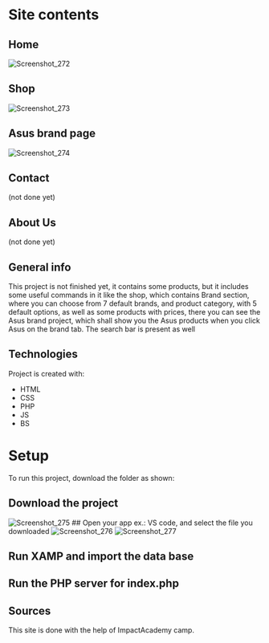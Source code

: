 # Site contents
## Home
![Screenshot_272](https://user-images.githubusercontent.com/56961701/220973389-336da4d0-ee8c-435c-a51e-0ff79ee3f769.png)
## Shop
![Screenshot_273](https://user-images.githubusercontent.com/56961701/220973660-85d177b3-1a7e-4ea3-b2a4-050b881c5b2e.png)
## Asus brand page
![Screenshot_274](https://user-images.githubusercontent.com/56961701/220974495-b5b349d4-ee5b-4b9c-aedf-8c7384be292b.png)
## Contact
(not done yet)
## About Us
(not done yet)

## General info
This project is not finished yet, it contains some products, but it includes some useful commands in it like the shop, which contains Brand section, where you can choose from 7 default brands, and product category, with 5 default options, as well as some products with prices, there you can see the Asus brand project, which shall show you the Asus products when you click Asus on the brand tab. The search bar is present as well
	
## Technologies
Project is created with:
* HTML
* CSS
* PHP
* JS
* BS
	
# Setup
To run this project, download the folder as shown:
## Download the project
![Screenshot_275](https://user-images.githubusercontent.com/56961701/220975379-e10104d4-0c55-4087-8f4b-bf929002ea1e.png) ## Open your app ex.: VS code, and select the file you downloaded
![Screenshot_276](https://user-images.githubusercontent.com/56961701/220976016-adea6589-a634-403b-917e-b202297bf63f.png)
![Screenshot_277](https://user-images.githubusercontent.com/56961701/220976021-8b2d45cb-937c-45e5-8f6f-362415519ee9.png)
## Run XAMP and import the data base
## Run the PHP server for index.php 

## Sources
This site is done with the help of ImpactAcademy camp.
